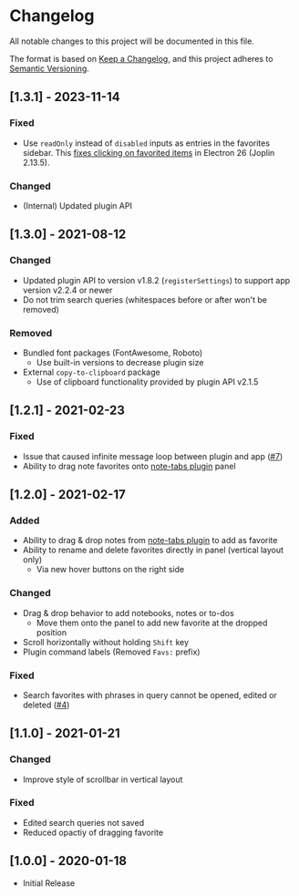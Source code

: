 # Changelog

All notable changes to this project will be documented in this file.

The format is based on [Keep a Changelog](https://keepachangelog.com/en/1.0.0/),
and this project adheres to [Semantic Versioning](https://semver.org/spec/v2.0.0.html).

## [1.3.1] - 2023-11-14

### Fixed

- Use `readOnly` instead of `disabled` inputs as entries in the favorites sidebar. This [fixes clicking on favorited items](https://github.com/laurent22/joplin/issues/9280) in Electron 26 (Joplin 2.13.5).

### Changed

- (Internal) Updated plugin API

## [1.3.0] - 2021-08-12

### Changed

- Updated plugin API to version v1.8.2 (`registerSettings`) to support app version v2.2.4 or newer
- Do not trim search queries (whitespaces before or after won't be removed)

### Removed

- Bundled font packages (FontAwesome, Roboto)
  - Use built-in versions to decrease plugin size
- External `copy-to-clipboard` package
  - Use of clipboard functionality provided by plugin API v2.1.5

## [1.2.1] - 2021-02-23

### Fixed

- Issue that caused infinite message loop between plugin and app ([#7](https://github.com/benji300/joplin-note-tabs/issues/7))
- Ability to drag note favorites onto [note-tabs plugin](https://github.com/benji300/joplin-note-tabs) panel

## [1.2.0] - 2021-02-17

### Added

- Ability to drag & drop notes from [note-tabs plugin](https://github.com/benji300/joplin-note-tabs) to add as favorite
- Ability to rename and delete favorites directly in panel (vertical layout only)
  - Via new hover buttons on the right side

### Changed

- Drag & drop behavior to add notebooks, notes or to-dos
  - Move them onto the panel to add new favorite at the dropped position
- Scroll horizontally without holding `Shift` key
- Plugin command labels (Removed `Favs:` prefix)

### Fixed

- Search favorites with phrases in query cannot be opened, edited or deleted ([#4](https://github.com/benji300/joplin-favorites/issues/4))

## [1.1.0] - 2021-01-21

### Changed

- Improve style of scrollbar in vertical layout

### Fixed

- Edited search queries not saved
- Reduced opactiy of dragging favorite

## [1.0.0] - 2020-01-18

- Initial Release
